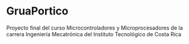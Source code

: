 # GruaPortico
Proyecto final del curso Microcontroladores y Microprocesadores de la carrera Ingeniería Mecatrónica del Instituto Tecnológico de Costa Rica
